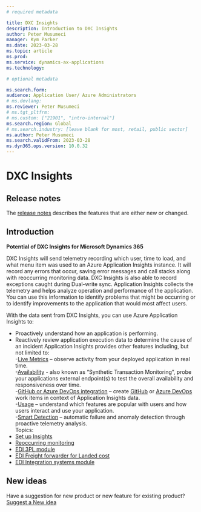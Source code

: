 ```yaml
---
# required metadata

title: DXC Insights
description: Introduction to DXC Insights
author: Peter Musumeci
manager: Kym Parker
ms.date: 2023-03-28
ms.topic: article
ms.prod: 
ms.service: dynamics-ax-applications
ms.technology: 

# optional metadata

ms.search.form: 
audience: Application User/ Azure Administrators
# ms.devlang: 
ms.reviewer: Peter Musumeci
# ms.tgt_pltfrm: 
# ms.custom: ["21901", "intro-internal"]
ms.search.region: Global
# ms.search.industry: [leave blank for most, retail, public sector]
ms.author: Peter Musumeci
ms.search.validFrom: 2023-03-28
ms.dyn365.ops.version: 10.0.32
---
```


# DXC Insights

## Release notes
The [release notes](Release-notes.md) describes the features that are either new or changed. 

## Introduction

**Potential of DXC Insights for Microsoft Dynamics 365**

DXC Insights will send telemetry recording which user, time to load, and what menu item was used to an Azure Application Insights instance. It will record any errors that occur, saving error messages and call stacks along with reoccurring monitoring data. DXC Insights is also able to record exceptions caught during Dual-write sync.
Application Insights collects the telemetry and helps analyze operation and performance of the application. You can use this information to identify problems that might be occurring or to identify improvements to the application that would most affect users.


With the data sent from DXC Insights, you can use Azure Application Insights to:
  - Proactively understand how an application is performing.
  - Reactively review application execution data to determine the cause of an incident
Application Insights provides other features including, but not limited to: <br>
	  -[Live Metrics](https://learn.microsoft.com/en-us/azure/azure-monitor/app/live-stream) – observe activity from your deployed application in real time.<br>
    -[Availability](https://learn.microsoft.com/en-us/azure/azure-monitor/app/availability-overview) - also known as “Synthetic Transaction Monitoring”, probe your applications external endpoint(s) to test the overall availability and responsiveness over time.<br>
    -[GitHub or Azure DevOps integration](https://learn.microsoft.com/en-us/azure/azure-monitor/app/work-item-integration) – create [GitHub](https://learn.microsoft.com/en-us/training/paths/github-administration-products/) or [Azure DevOps](https://learn.microsoft.com/en-us/azure/devops/) work items in context of Application Insights data.<br>
    -[Usage](https://learn.microsoft.com/en-us/azure/azure-monitor/app/usage-overview) – understand which features are popular with users and how users interact and use your application.<br>
    -[Smart Detection](https://learn.microsoft.com/en-us/azure/azure-monitor/app/proactive-diagnostics) – automatic failure and anomaly detection through proactive telemetry analysis.<br>
Topics: <br>
- [Set up Insights](../DXC-INSIGHTS/setup.md)
- [Reoccurring monitoring](.../DXC-INSIGHTS/Reoccurring_monitoring.md)
- [EDI 3PL module](../EDI/3PL/INTRODUCTION/Introduction.md)
- [EDI Freight forwarder for Landed cost](../EDI/FREIGHT-FORWARDER/INTRODUCTION/Introduction.md)
- [EDI Integration systems module](../EDI/INTEGRATION/INTRODUCTION/Introduction.md)

## New ideas
Have a suggestion for new product or new feature for existing product? [Suggest a New idea](https://forms.office.com/r/U9twpSt3in)
